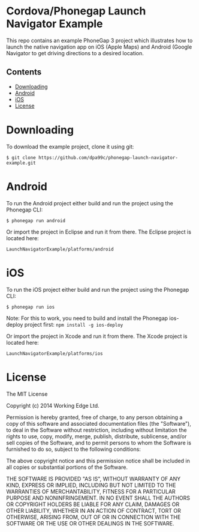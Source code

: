 Cordova/Phonegap Launch Navigator Example
=================================

This repo contains an example PhoneGap 3 project which illustrates how to launch the native navigation app on iOS (Apple Maps) and Android (Google Navigator to get driving directions to a desired location.


## Contents
* [Downloading](#downloading)
* [Android](#android)
* [iOS](#ios)
* [License](#license)
 
# Downloading

To download the example project, clone it using git:
```
$ git clone https://github.com/dpa99c/phonegap-launch-navigator-example.git

```

# Android

To run the Android project either build and run the project using the Phonegap CLI:
```
$ phonegap run android

```

Or import the project in Eclipse and run it from there. The Eclipse project is located here:
```
LaunchNavigatorExample/platforms/android

```

# iOS

To run the iOS project either build and run the project using the Phonegap CLI:
```
$ phonegap run ios

```
Note: For this to work, you need to build and install the Phonegap ios-deploy project first: `npm install -g ios-deploy`

Or import the project in Xcode and run it from there. The Xcode project is located here:
```
LaunchNavigatorExample/platforms/ios

```

License
================

The MIT License

Copyright (c) 2014 Working Edge Ltd.

Permission is hereby granted, free of charge, to any person obtaining a copy
of this software and associated documentation files (the "Software"), to deal
in the Software without restriction, including without limitation the rights
to use, copy, modify, merge, publish, distribute, sublicense, and/or sell
copies of the Software, and to permit persons to whom the Software is
furnished to do so, subject to the following conditions:

The above copyright notice and this permission notice shall be included in
all copies or substantial portions of the Software.

THE SOFTWARE IS PROVIDED "AS IS", WITHOUT WARRANTY OF ANY KIND, EXPRESS OR
IMPLIED, INCLUDING BUT NOT LIMITED TO THE WARRANTIES OF MERCHANTABILITY,
FITNESS FOR A PARTICULAR PURPOSE AND NONINFRINGEMENT. IN NO EVENT SHALL THE
AUTHORS OR COPYRIGHT HOLDERS BE LIABLE FOR ANY CLAIM, DAMAGES OR OTHER
LIABILITY, WHETHER IN AN ACTION OF CONTRACT, TORT OR OTHERWISE, ARISING FROM,
OUT OF OR IN CONNECTION WITH THE SOFTWARE OR THE USE OR OTHER DEALINGS IN
THE SOFTWARE.